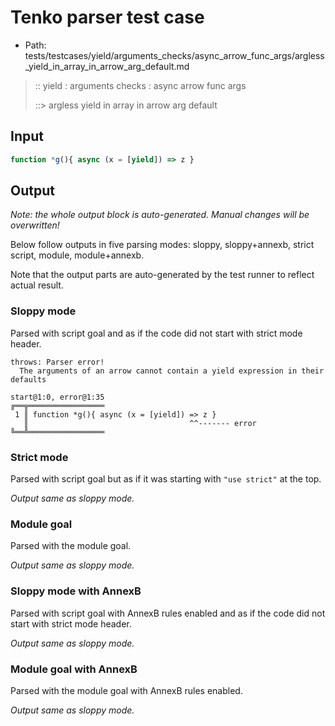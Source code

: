 # Tenko parser test case

- Path: tests/testcases/yield/arguments_checks/async_arrow_func_args/argless_yield_in_array_in_arrow_arg_default.md

> :: yield : arguments checks : async arrow func args
>
> ::> argless yield in array in arrow arg default

## Input


`````js
function *g(){ async (x = [yield]) => z }
`````

## Output

_Note: the whole output block is auto-generated. Manual changes will be overwritten!_

Below follow outputs in five parsing modes: sloppy, sloppy+annexb, strict script, module, module+annexb.

Note that the output parts are auto-generated by the test runner to reflect actual result.

### Sloppy mode

Parsed with script goal and as if the code did not start with strict mode header.

`````
throws: Parser error!
  The arguments of an arrow cannot contain a yield expression in their defaults

start@1:0, error@1:35
╔══╦═════════════════
 1 ║ function *g(){ async (x = [yield]) => z }
   ║                                    ^^------- error
╚══╩═════════════════

`````

### Strict mode

Parsed with script goal but as if it was starting with `"use strict"` at the top.

_Output same as sloppy mode._

### Module goal

Parsed with the module goal.

_Output same as sloppy mode._

### Sloppy mode with AnnexB

Parsed with script goal with AnnexB rules enabled and as if the code did not start with strict mode header.

_Output same as sloppy mode._

### Module goal with AnnexB

Parsed with the module goal with AnnexB rules enabled.

_Output same as sloppy mode._

